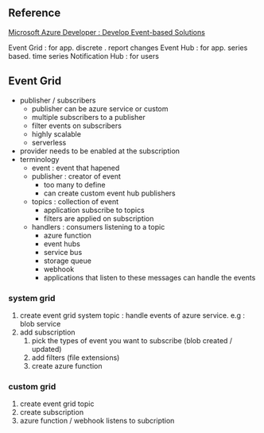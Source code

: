 ## Reference 
[Microsoft Azure Developer : Develop Event-based Solutions](https://app.pluralsight.com/library/courses/microsoft-azure-developer-develop-event-based-solutions/table-of-contents)

Event Grid : for app. discrete . report changes
Event Hub : for app. series based. time series
Notification Hub : for users

## Event Grid
- publisher / subscribers
    - publisher can be azure service or custom
    - multiple subscribers to a publisher
    - filter events on subscribers
    - highly scalable
    - serverless
- provider needs to be enabled at the subscription
- terminology
    - event : event that hapened
    - publisher : creator of event
        - too many to define
        - can create custom event hub publishers
    - topics : collection of event
        - application subscribe to topics
        - filters are applied on subscription
    - handlers : consumers listening to a topic
        - azure function
        - event hubs
        - service bus
        - storage queue
        - webhook
        - applications that listen to these messages can handle the events

### system grid
1. create event grid system topic : handle events of azure service. e.g : blob service    
2. add subscription
    1. pick the types of event you want to subscribe (blob created / updated)
    2. add filters (file extensions)
    3. create azure function

### custom grid
1. create event grid topic
2. create subscription
3. azure function / webhook listens to subcription  